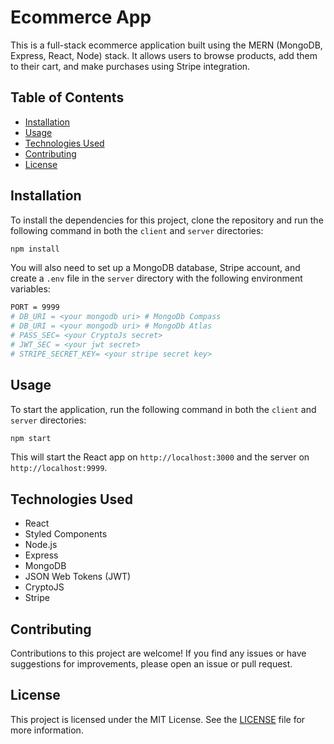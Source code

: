 

# Ecommerce App

This is a full-stack ecommerce application built using the MERN (MongoDB, Express, React, Node) stack. It allows users to browse products, add them to their cart, and make purchases using Stripe integration.

## Table of Contents

- [Installation](#installation)
- [Usage](#usage)
- [Technologies Used](#technologies-used)
- [Contributing](#contributing)
- [License](#license)

## Installation

To install the dependencies for this project, clone the repository and run the following command in both the `client` and `server` directories:

```bash
npm install
```

You will also need to set up a MongoDB database, Stripe account, and create a `.env` file in the `server` directory with the following environment variables:

```bash
PORT = 9999
# DB_URI = <your mongodb uri> # MongoDb Compass
# DB_URI = <your mongodb uri> # MongoDb Atlas
# PASS_SEC= <your CryptoJs secret>
# JWT_SEC = <your jwt secret>
# STRIPE_SECRET_KEY= <your stripe secret key>
```

## Usage

To start the application, run the following command in both the `client` and `server` directories:

```bash
npm start
```

This will start the React app on `http://localhost:3000` and the server on `http://localhost:9999`.

## Technologies Used

- React
- Styled Components
- Node.js
- Express
- MongoDB
- JSON Web Tokens (JWT)
- CryptoJS
- Stripe

## Contributing

Contributions to this project are welcome! If you find any issues or have suggestions for improvements, please open an issue or pull request.

## License

This project is licensed under the MIT License. See the [LICENSE](LICENSE) file for more information.
